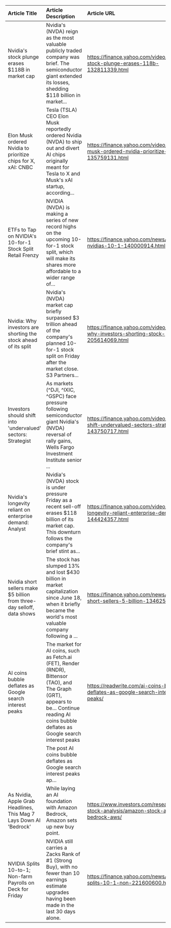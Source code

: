 | Article Title                                                           | Article Description                                                                                                                                                                            | Article URL                                                                                   |
|:------------------------------------------------------------------------|:-----------------------------------------------------------------------------------------------------------------------------------------------------------------------------------------------|:----------------------------------------------------------------------------------------------|
| Nvidia's stock plunge erases $118B in market cap                        | Nvidia's (NVDA) reign as the most valuable publicly traded company was brief. The semiconductor giant extended its losses, shedding $118 billion in market...                                  | https://finance.yahoo.com/video/nvidias-stock-plunge-erases-118b-132811339.html               |
| Elon Musk ordered Nvidia to prioritize chips for X, xAI: CNBC           | Tesla (TSLA) CEO Elon Musk reportedly ordered Nvidia (NVDA) to ship out and divert AI chips originally meant for Tesla to X and Musk's xAI startup, according...                               | https://finance.yahoo.com/video/elon-musk-ordered-nvidia-prioritize-135759131.html            |
| ETFs to Tap on NVIDIA's 10-for-1 Stock Split Retail Frenzy              | NVIDIA (NVDA) is making a series of new record highs on the upcoming 10-for-1 stock split, which will make its shares more affordable to a wider range of...                                   | https://finance.yahoo.com/news/etfs-tap-nvidias-10-1-140000914.html                           |
| Nvidia: Why investors are shorting the stock ahead of its split         | Nvidia's (NVDA) market cap briefly surpassed $3 trillion ahead of the company's planned 10-for-1 stock split on Friday after the market close. S3 Partners...                                  | https://finance.yahoo.com/video/nvidia-why-investors-shorting-stock-205614069.html            |
| Investors should shift into 'undervalued' sectors: Strategist           | As markets (^DJI, ^IXIC, ^GSPC) face pressure following semiconductor giant Nvidia's (NVDA) reversal of rally gains, Wells Fargo Investment Institute senior ...                               | https://finance.yahoo.com/video/investors-shift-undervalued-sectors-strategist-143750717.html |
| Nvidia's longevity reliant on enterprise demand: Analyst                | Nvidia's (NVDA) stock is under pressure Friday as a recent sell-off erases $118 billion of its market cap. This downturn follows the company's brief stint as...                               | https://finance.yahoo.com/video/nvidias-longevity-reliant-enterprise-demand-144424357.html    |
| Nvidia short sellers make $5 billion from three-day selloff, data shows | The stock has slumped 13% and lost $430 billion in market capitalization since June 18, when it briefly became the world's most valuable company following a ...                               | https://finance.yahoo.com/news/nvidia-short-sellers-5-billion-134625489.html                  |
| AI coins bubble deflates as Google search interest peaks                | The market for AI coins, such as Fetch.ai (FET), Render (RNDR), Bittensor (TAO), and The Graph (GRT), appears to be… Continue reading AI coins bubble deflates as Google search interest peaks | https://readwrite.com/ai-coins-bubble-deflates-as-google-search-interest-peaks/               |
|                                                                         | The post AI coins bubble deflates as Google search interest peaks ap…                                                                                                                          |                                                                                               |
| As Nvidia, Apple Grab Headlines, This Mag 7 Lays Down AI 'Bedrock'      | While laying an AI foundation with Amazon Bedrock, Amazon sets up new buy point.                                                                                                               | https://www.investors.com/research/ibd-stock-analysis/amazon-stock-ai-bedrock-aws/            |
| NVIDIA Splits 10-to-1; Non-farm Payrolls on Deck for Friday             | NVIDIA still carries a Zacks Rank of #1 (Strong Buy), with no fewer than 10 earnings estimate upgrades having been made in the last 30 days alone.                                             | https://finance.yahoo.com/news/nvidia-splits-10-1-non-221600600.html                          |